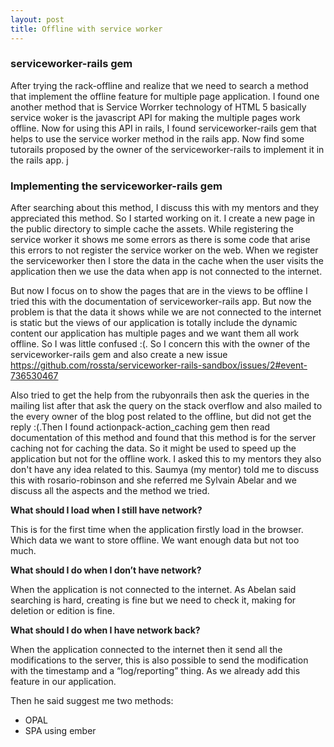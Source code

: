 ```yaml
---
layout: post
title: Offline with service worker
---
```


### serviceworker-rails gem ###

After trying the rack-offline and realize that we need to search a method that implement the offline feature for multiple page application. I found one another method that is Service Worrker technology of HTML 5 basically service woker is the javascript API for making the multiple pages work offline. Now for using this API in rails, I found serviceworker-rails gem that helps to use the service worker method in the rails app. Now find some tutorails proposed by the owner of the serviceworker-rails to implement it in the rails app. j

### Implementing the serviceworker-rails gem ###

After searching about this method, I discuss this with my mentors and they appreciated this method. So I started working on it. I create a new page in the public directory to simple cache the assets. While registering the service worker it shows me some errors as there is some code that arise this errors to not register the service worker on the web. When we register the serviceworker then I store the data in the cache when the user visits the application then we use the data when app is not connected to the internet. 

But now I focus on to show the pages that are in the views to be offline I tried this with the documentation of serviceworker-rails app. But now the problem is that the data it shows while we are not connected to the internet is static but the views of our  application is totally include the dynamic content our application has multiple pages and we want them all work offline. So I was little confused :(. So I concern this with the owner of the serviceworker-rails gem and also create a new issue https://github.com/rossta/serviceworker-rails-sandbox/issues/2#event-736530467

Also tried to get the help from the rubyonrails then ask the queries in the mailing list after that ask the query on the stack overflow and also mailed to the every owner of the blog post related to the offline, but did not get the reply :(.Then I found actionpack-action_caching gem then read documentation of this method and found that this method is for the server caching not for caching the data. So it might be used to speed up the application but not for the offline work. I asked this to my mentors they also don't have any idea related to this. Saumya (my mentor) told me to discuss this with rosario-robinson and she referred me Sylvain Abelar and we discuss all the aspects and the method we tried. 

**What should I load when I still have network?**

This is for the first time when the application firstly load in the browser. Which data we want to store offline. We want enough data but not too much. 

**What should I do when I don’t have network?**

When the application is not connected to the internet. As Abelan said searching is hard, creating is fine but we need to check it, making for deletion or edition is fine.

**What should I do when I have network back?**

When the application connected to the internet then it send all the modifications to the server, this is also possible to send the modification with the timestamp and a “log/reporting” thing. As we already add this feature in our application.

Then he said suggest me two methods:

* OPAL
* SPA using ember
